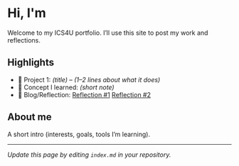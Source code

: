 # Hi, I'm <Your Name>
Welcome to my ICS4U portfolio. I’ll use this site to post my work and reflections.

## Highlights
- 🔧 Project 1: *(title)* – *(1–2 lines about what it does)*
- 🧠 Concept I learned: *(short note)*
- 📝 Blog/Reflection: [Reflection #1](./posts/first_reflection.md)
[Reflection #2](./posts/second_reflection.md)
## About me
A short intro (interests, goals, tools I’m learning).

---
*Update this page by editing `index.md` in your repository.*
